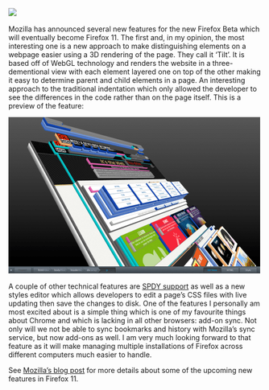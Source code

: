 [![](Mozilla-Firefox.png)](https://i0.wp.com/1.bp.blogspot.com/-Uyj9T6G3UX0/Ty7vJYATgAI/AAAAAAAADM4/g-MpUPWIXUU/s1600/Mozilla-Firefox.png?ssl=1)

Mozilla has announced several new features for the new Firefox Beta which will eventually become Firefox 11. The first and, in my opinion, the most interesting one is a new approach to make distinguishing elements on a webpage easier using a 3D rendering of the page. They call it ‘Tilt’. It is based off of WebGL technology and renders the website in a three-dementional view with each element layered one on top of the other making it easy to determine parent and child elements in a page. An interesting approach to the traditional indentation which only allowed the developer to see the differences in the code rather than on the page itself. This is a preview of the feature:

[![](HDm9mnX2mdGE_8TDCToQxAfIOfNXZZrn-d-vsvj_Q9FsH5xjk9XzRFeHtsm68y2WMmLJ9gSkN_36RyhFuZFFo0i0yAK-7bmj5aDvS7n7aEoxdevXYQ.png)](https://i0.wp.com/blog.alexseifert.com/wp-content/uploads/2012/02/HDm9mnX2mdGE_8TDCToQxAfIOfNXZZrn-d-vsvj_Q9FsH5xjk9XzRFeHtsm68y2WMmLJ9gSkN_36RyhFuZFFo0i0yAK-7bmj5aDvS7n7aEoxdevXYQ.png?ssl=1)

A couple of other technical features are [SPDY support](https://hacks.mozilla.org/2012/02/spdy-brings-responsive-and-scalable-transport-to-firefox-11/) as well as a new styles editor which allows developers to edit a page’s CSS files with live updating then save the changes to disk. One of the features I personally am most excited about is a simple thing which is one of my favourite things about Chrome and which is lacking in all other browsers: add-on sync. Not only will we not be able to sync bookmarks and history with Mozilla’s sync service, but now add-ons as well. I am very much looking forward to that feature as it will make managing multiple installations of Firefox across different computers much easier to handle.

See [Mozilla’s blog post](https://blog.mozilla.com/futurereleases/2012/02/03/firefoxbeta11/) for more details about some of the upcoming new features in Firefox 11.